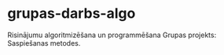 # grupas-darbs-algo
Risinājumu algoritmizēšana un programmēšana Grupas projekts: Saspiešanas metodes.
